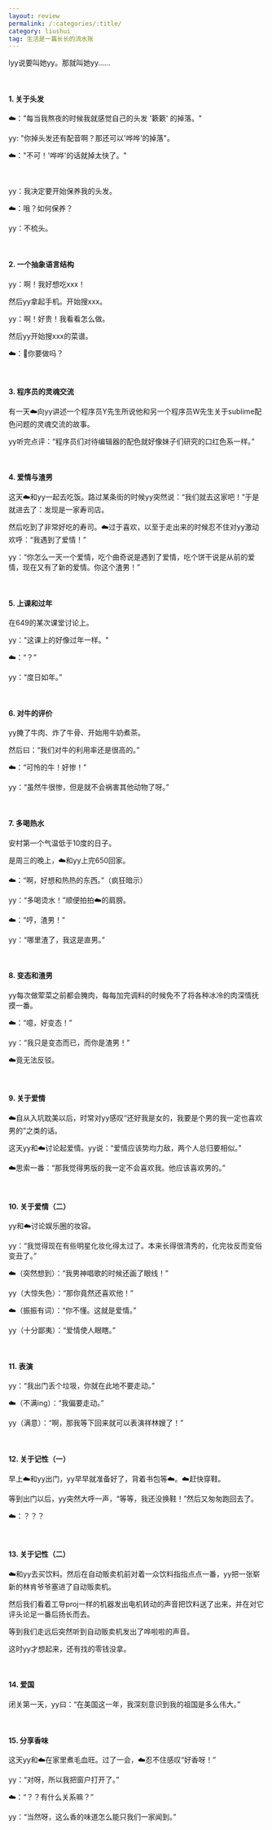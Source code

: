```yaml
---
layout: review
permalink: /:categories/:title/
category: liushui
tag: 生活是一篇长长的流水账
---
```


lyy说要叫她yy。那就叫她yy……

<br/>

#### 1. 关于头发

☁️："每当我熬夜的时候我就感觉自己的头发 '簌簌' 的掉落。"

yy: "你掉头发还有配音啊？那还可以'哗哗'的掉落"。

☁️："不可！'哗哗'的话就掉太快了。"

<br/>

yy：我决定要开始保养我的头发。

☁️：哦？如何保养？

yy：不梳头。

<br/>

#### 2. 一个抽象语言结构

yy：啊！我好想吃xxx！

然后yy拿起手机。开始搜xxx。

yy：啊！好贵！我看看怎么做。

然后yy开始搜xxx的菜谱。

☁️：🤩你要做吗？

<br/>

#### 3. 程序员的灵魂交流

有一天☁️向yy讲述一个程序员Y先生所说他和另一个程序员W先生关于sublime配色问题的灵魂交流的故事。

yy听完点评：“程序员们对待编辑器的配色就好像妹子们研究的口红色系一样。”

<br/>

#### 4. 爱情与渣男

这天☁️和yy一起去吃饭。路过某条街的时候yy突然说：“我们就去这家吧！”于是就进去了：发现是一家寿司店。

然后吃到了非常好吃的寿司。☁️过于喜欢，以至于走出来的时候忍不住对yy激动欢呼：“我遇到了爱情！”

yy：“你怎么一天一个爱情，吃个曲奇说是遇到了爱情，吃个饼干说是从前的爱情，现在又有了新的爱情。你这个渣男！”

<br/>

#### 5. 上课和过年

在649的某次课堂讨论上。

yy："这课上的好像过年一样。"

☁️：“？”

yy：“度日如年。”

<br/>

#### 6. 对牛的评价

yy腌了牛肉、炸了牛骨、开始用牛奶煮茶。

然后曰：“我们对牛的利用率还是很高的。”

☁️：“可怜的牛！好惨！”

yy：“虽然牛很惨，但是就不会祸害其他动物了呀。”

<br/>

#### 7. 多喝热水

安村第一个气温低于10度的日子。

是周三的晚上，☁️和yy上完650回家。

☁️：“啊，好想和热热的东西。”（疯狂暗示）

yy：“多喝烫水！”顺便拍拍☁️的肩膀。

☁️：“哼，渣男！”

yy：“哪里渣了，我这是直男。”

<br/>

#### 8. 变态和渣男

yy每次做荤菜之前都会腌肉，每每加完调料的时候免不了将各种冰冷的肉深情抚摸一番。

☁️：“噫，好变态！”

yy：“我只是变态而已，而你是渣男！”

☁️竟无法反驳。

<br/>

#### 9. 关于爱情

☁️自从入坑耽美以后，时常对yy感叹“还好我是女的，我要是个男的我一定也喜欢男的”之类的话。

这天yy和☁️讨论起爱情。yy说：“爱情应该势均力敌，两个人总归要相似。”

☁️思索一番：“那我觉得男版的我一定不会喜欢我。他应该喜欢男的。”

<br/>

#### 10. 关于爱情（二）

yy和☁️讨论娱乐圈的妆容。

yy：“我觉得现在有些明星化妆化得太过了。本来长得很清秀的，化完妆反而变俗变丑了。”

☁️（突然想到）：“我男神唱歌的时候还画了眼线！”

yy（大惊失色）：“那你竟然还喜欢他！”

☁️（振振有词）：“你不懂。这就是爱情。”

yy（十分鄙夷）：“爱情使人眼瞎。”

<br/>

#### 11. 表演

yy：“我出门丢个垃圾，你就在此地不要走动。”

☁️（不满ing）：“我偏要走动。”

yy（满意）：“啊，那我等下回来就可以表演祥林嫂了！”

<br/>

#### 12. 关于记性（一）

早上☁️和yy出门，yy早早就准备好了，背着书包等☁️。☁️赶快穿鞋。

等到出门以后，yy突然大呼一声，“等等，我还没换鞋！”然后又匆匆跑回去了。

☁️：？？？

<br/>

#### 13. 关于记性（二）

☁️和yy去买饮料。然后在自动贩卖机前对着一众饮料指指点点一番，yy把一张崭新的林肯爷爷塞进了自动贩卖机。

然后我们看着工导proj一样的机器发出电机转动的声音把饮料送了出来，并在对它评头论足一番后扬长而去。

等到我们走远后突然听到自动贩卖机发出了哗啦啦的声音。

这时yy才想起来，还有找的零钱没拿。

<br/>

#### 14. 爱国

闭关第一天，yy曰：“在美国这一年，我深刻意识到我的祖国是多么伟大。”

<br/>

#### 15. 分享香味

这天yy和☁️在家里煮毛血旺。过了一会，☁️忍不住感叹“好香呀！”

yy：“对呀，所以我把窗户打开了。”

☁️：“？？有什么关系嘛？”

yy：“当然呀，这么香的味道怎么能只我们一家闻到。”